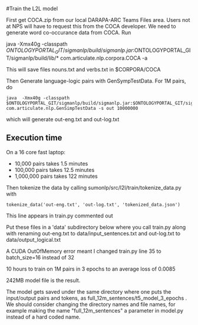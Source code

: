 #Train the L2L model

First get COCA.zip from our local
DARAPA-ARC Teams Files area.  Users not at NPS will have to request this from the COCA
developer.  We need to generate word co-occurance data from COCA. Run

java  -Xmx40g -classpath   $ONTOLOGYPORTAL_GIT/sigmanlp/build/sigmanlp.jar:$ONTOLOGYPORTAL_GIT/sigmanlp/build/lib/* com.articulate.nlp.corpora.COCA -a

This will save files nouns.txt and verbs.txt in $CORPORA/COCA

Then Generate language-logic pairs with GenSympTestData. For 1M pairs, do

```
java  -Xmx40g -classpath   $ONTOLOGYPORTAL_GIT/sigmanlp/build/sigmanlp.jar:$ONTOLOGYPORTAL_GIT/sigmanlp/build/lib/* com.articulate.nlp.GenSimpTestData -s out 10000000
```

which will generate out-eng.txt and out-log.txt

## Execution time

On a 16 core fast laptop: 

* 10,000 pairs takes 1.5 minutes
* 100,000 pairs takes 12.5 minutes
* 1,000,000 pairs takes 122 minutes

Then tokenize the data by calling sumonlp/src/l2l/train/tokenize_data.py with

```
tokenize_data('out-eng.txt', 'out-log.txt', 'tokenized_data.json')
```

This line appears in train.py commented out

Put these files in a 'data' subdirectory below where you call train.py along with renaming
out-eng.txt to data/input_sentences.txt and out-log.txt to data/output_logical.txt

A CUDA OutOfMemory error meant I changed train.py line 35 to batch_size=16 instead of 32

10 hours to train on 1M pairs in 3 epochs to an average loss of 0.0085

242MB model file is the result.

The model gets saved under the same directory where one puts the input/output pairs and tokens,
as full_12m_sentences/t5_model_3_epochs .  We should consider changing the directory names
and file names, for example making the name "full_12m_sentences" a parameter in model.py instead of a hard coded name.




